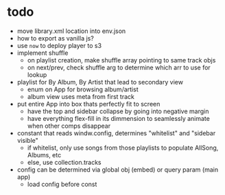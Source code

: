 # todo

- move library.xml location into env.json
- how to export as vanilla js?
- use `now` to deploy player to s3
- implement shuffle
  - on playlist creation, make shuffle array pointing to same track objs
  - on next/prev, check shuffle arg to determine which arr to use for lookup
- playlist for By Album, By Artist that lead to secondary view
  - enum on App for browsing album/artist
  - album view uses meta from first track
- put entire App into box thats perfectly fit to screen
  - have the top and sidebar collapse by going into negative margin
  - have everything flex-fill in its dimmension to seamlessly animate when other comps disappear
- constant that reads windw.config, determines "whitelist" and "sidebar visible"
  - if whitelist, only use songs from those playlists to populate AllSong, Albums, etc
  - else, use collection.tracks
- config can be determined via global obj (embed) or query param (main app)
  - load config before const
